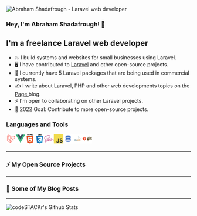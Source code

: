 ![Abraham Shadafrough - Laravel web developer](https://github.com/shadafrough/shadafrough/blob/main/4633087.jpg)

### Hey, I'm Abraham Shadafrough! 👋

## I'm a freelance Laravel web developer
- 💥 I build systems and websites for small businesses using Laravel.
- 🖥 I have contributed to [Laravel](#) and other open-source projects.
- 🎉 I currently have 5 Laravel packages that are being used in commercial systems.
- ✍️ I write about Laravel, PHP and other web developments topics on the [Page ](#) blog.
- ⚡ I'm open to collaborating on other Laravel projects.
- 🥅 2022 Goal: Contribute to more open-source projects.

### Languages and Tools

<img align="left" alt="Laravel" width="26px" src="https://raw.githubusercontent.com/github/explore/80688e429a7d4ef2fca1e82350fe8e3517d3494d/topics/laravel/laravel.png" />
<img align="left" alt="Vue JS" width="26px" src="https://raw.githubusercontent.com/github/explore/80688e429a7d4ef2fca1e82350fe8e3517d3494d/topics/vue/vue.png" />
<img align="left" alt="HTML5" width="26px" src="https://raw.githubusercontent.com/github/explore/80688e429a7d4ef2fca1e82350fe8e3517d3494d/topics/html/html.png" />
<img align="left" alt="CSS3" width="26px" src="https://raw.githubusercontent.com/github/explore/80688e429a7d4ef2fca1e82350fe8e3517d3494d/topics/css/css.png" />
<img align="left" alt="Sass" width="26px" src="https://raw.githubusercontent.com/github/explore/80688e429a7d4ef2fca1e82350fe8e3517d3494d/topics/sass/sass.png" />
<img align="left" alt="JavaScript" width="26px" src="https://raw.githubusercontent.com/github/explore/80688e429a7d4ef2fca1e82350fe8e3517d3494d/topics/javascript/javascript.png" />
<img align="left" alt="SQL" width="26px" src="https://raw.githubusercontent.com/github/explore/80688e429a7d4ef2fca1e82350fe8e3517d3494d/topics/sql/sql.png" />
<img align="left" alt="MySQL" width="26px" src="https://raw.githubusercontent.com/github/explore/80688e429a7d4ef2fca1e82350fe8e3517d3494d/topics/mysql/mysql.png" />
<img align="left" alt="Git" width="26px" src="https://raw.githubusercontent.com/github/explore/80688e429a7d4ef2fca1e82350fe8e3517d3494d/topics/git/git.png" />

<br />
<br />

---

### ⚡ My Open Source Projects


---

### 📘 Some of My Blog Posts


---

<img align="left" alt="codeSTACKr's Github Stats" src="https://github-readme-stats.vercel.app/api?username=shadafrough&show_icons=true&hide_border=true" />

[website]: #
[facebook]: #
[instagram]: #
[linkedin]: #
